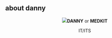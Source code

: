 ## about danny
<p align="center">
<img src="https://github.com/user-attachments/assets/2db3ddb5-fcfc-452f-871e-7ceaf5c5a34b"


**DANNY** or **MEDKIT**
<p align="center">
IT/ITS
 </p>




<!--
**sealkitt/sealkitt** is a ✨ _special_ ✨ repository because its `README.md` (this file) appears on your GitHub profile.

Here are some ideas to get you started:

- 🔭 I’m currently working on ...
- 🌱 I’m currently learning ...
- 👯 I’m looking to collaborate on ...
- 🤔 I’m looking for help with ...
- 💬 Ask me about ...
- 📫 How to reach me: ...
- 😄 Pronouns: ...
- ⚡ Fun fact: ...
-->
